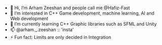 - 👋 Hi, I’m Arham Zeeshan and people call me @Hafiz-Fast
- 👀 I’m interested in C++ Game development, machine learning, AI and Web development
- 🌱 I’m currently learning C++ Graphic libraries such as SFML and Unity
- 📫 @arham._.zeeshan :: 'insta'
- ⚡ Fun fact: Limits are only decided in Integration

<!---
Hafiz-Fast/Hafiz-Fast is a ✨ special ✨ repository because its `README.md` (this file) appears on your GitHub profile.
You can click the Preview link to take a look at your changes.
--->

